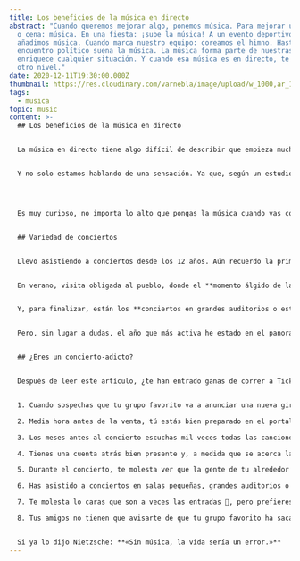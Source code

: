 ```yaml
---
title: Los beneficios de la música en directo
abstract: "Cuando queremos mejorar algo, ponemos música. Para mejorar una comida
  o cena: música. En una fiesta: ¡sube la música! A un evento deportivo, le
  añadimos música. Cuando marca nuestro equipo: coreamos el himno. Hasta en un
  encuentro político suena la música. La música forma parte de nuestras vidas y
  enriquece cualquier situación. Y cuando esa música es en directo, te lleva a
  otro nivel."
date: 2020-12-11T19:30:00.000Z
thumbnail: https://res.cloudinary.com/varnebla/image/upload/w_1000,ar_16:9,c_fill,g_auto,e_sharpen/v1593199774/beneficios_musica/concert-768722_1280_bwjyms.jpg
tags:
  - musica
topic: music
content: >-
  ## Los beneficios de la música en directo


  La música en directo tiene algo difícil de describir que empieza mucho antes de la asistencia al concierto, mucho antes de estar en la cola y mucho antes de, tan si quiera, comprar las entradas. Esa emoción, ese “no sé qué que qué se yo” empieza en el momento en que escuchas la primera canción del que, sin saberlo, se convertirá en tu grupo favorito. No recuerdas lo que sentiste la primera vez que los escuchaste, pero, sin saberlo, desde ese momento **has querido cantar sus canciones en las primeras filas de todos sus conciertos**.


  Y no solo estamos hablando de una sensación. Ya que, según un estudio de la Universidad de Deakin (Australia), ir a conciertos te hace más feliz. Para “[If you’re happy and you know it: Music engagement and subjective wellbeing](https://journals.sagepub.com/doi/10.1177/0305735616659552)”, que es el nombre del estudio, se entrevistó a más de 1000 personas y se demostró que aquellos que asisten a conciertos tienen **un nivel de satisfacción mayor en su vida**.




  Es muy curioso, no importa lo alto que pongas la música cuando vas conduciendo (y cantas como si te estuvieras jugando tu estancia en la Academia), nada se compara a la sensación de escuchar las voces de miles de personas cantando contigo, marcando el ritmo con los pies y levantando los brazos al cielo mientras el grupo está tocando sobre el escenario.


  ## Variedad de conciertos


  Llevo asistiendo a conciertos desde los 12 años. Aún recuerdo la primera vez que fui a uno: era verano y fue en la playa. Se trataba del **típico concierto gratuito** que el Ayuntamiento organiza para dar vida a la ciudad en verano, donde el cantante es alguien que quiere volver a estar en el panorama musical. Es pensar en aquellos conciertos y me veo a mi subida a los hombros de mi madre, a quien no le importaba pasarse el día siguiente con dolor de espalda: lo importante era que yo disfrutara al máximo del espectáculo. Les siguieron los **conciertos de la Fiesta Mayor** de mi ciudad, donde el presupuesto era algo más elevado y el cantante incluso aún sonaba en la radio. Recuerdo con cariño esos primeros conciertos, donde lo que importaba era dejarte la voz con tus amigos aunque no conocieras la canción y, una vez acabado, llamada a tus padres para pedirles que, por favor, te dejaran una horita más para poder ir a la feria.


  En verano, visita obligada al pueblo, donde el **momento álgido de las fiestas patronales** eran las tres noches de concierto, protagonizados por orquestas con nombres como «Orquesta Pecado» o «Tentación». Hay que ponerse en contexto: son las fiestas de tu pueblo, vuelves a ver a la familia y te reencuentras con amigos que solo ves de año en año. El plan mejor para tu noche es pedir una cerveza en la barra y bailar toda la noche los «temazos de una vida», no faltan: Amaral, Paquito el Chocolatero, Estopa, Fito y Fitipaldis e, incluso, algunas orquestas se arrancan con el reaggeton más actual. Seguramente todos aquellos que tenéis un pueblo al que volvéis cada año os habéis visualizado en medio de la plaza dándolo todo mientras, de fondo, el sol empieza a despuntar.


  Y, para finalizar, están los **conciertos en grandes auditorios o estadios de fútbol**. Esos conciertos para los que vas ahorrando durante meses, porque no podrías permitirte perdértelos. En mi caso, he tenido el placer de ver a [Coldplay](https://www.youtube.com/watch?v=0MXiBqgqDeI) tocando en el Estadio Olímpico Lluís Companys (mayo 2016) y a [Foo Fighters en el Lollapalooza](https://www.youtube.com/watch?v=QlK3lGFsEgQ) de Berlín (septiembre 2017). También he asistido en tres ocasiones al Palau Sant Jordi de Barcelona para ver tocar a [Fito y Fitipaldis](https://www.youtube.com/watch?v=m3acmB888SY) (en 2010, 2014 y 2018). En ese mismo recinto, he visto dos veces a [Pablo Alborán](https://www.youtube.com/watch?v=JVfHQ6705EE) (en 2015 y 2018) junto a mi madre, mi amiga de la infancia Paqui y su madre. Estos conciertos los recuerdo con muchísimo cariño, porque **son momentos que atesoras siempre**: compartir una de tus grandes aficiones con personas a las que quieres tanto.


  Pero, sin lugar a dudas, el año que más activa he estado en el panorama conciertos ha sido este último, ya que desde abril he asistido a 3 festivales: el **Cruïlla Primavera** del Poble Espanyol de Barcelona, el **Music Port Fest** en Puerto de Sagunto y el **Marenostrum Castle Park** en Fuengirola. Y, en todas las ocasiones, ha sido con la principal motivación de ver en directo a [IZAL](https://www.youtube.com/watch?v=gnTENXZc1jU&t=231s). De hecho, tanto en Barcelona como en Fuengirola, era entrada a concierto único. En el caso de P. de Sagunto, además de disfrutar como nunca de IZAL, pude escuchar en directo a grupos y cantantes que no conocía, como Carlos Sadness o Miss Cafeína, y pude volver a ver a Rayden, a quien había visto tocar en una pequeña sala de Barcelona hace años. **Próximamente** os hablaré de estos festivales: ubicación, organización, ambiente… ¡y os daré consejos por si estáis pensando asistir en futuras ediciones!


  ## ¿Eres un concierto-adicto?


  Después de leer este artículo, ¿te han entrado ganas de correr a Ticketmaster y ver la oferta de conciertos actual? ¿Has revivido el último concierto en el que te dejaste la voz y te mueres de ganas de repetir? ¿Quieres saber si tú también eres un fanático de los conciertos? Si te sientes identificado al menos con 5 de estas afirmaciones, no lo dudes, **¡ERES FAN!**


  1. Cuando sospechas que tu grupo favorito va a anunciar una nueva gira, lo sigues en todas las RRSS (hasta activas las notificaciones🔔), atento al momento en el que anuncien el inicio de la venta de entradas.

  2. Media hora antes de la venta, tú estás bien preparado en el portal de compra de entradas con, al menos, dos dispositivos 💻📱, no vaya a ser que uno se te cuelgue y te quedes sin tus ansiadas entradas.

  3. Los meses antes al concierto escuchas mil veces todas las canciones 🎵. En ocasiones, el resto de grupos dejan de existir para ti, la concentración está claramente dirigida a ser el fan nº 1.

  4. Tienes una cuenta atrás bien presente y, a medida que se acerca la fecha, sufres por cualquier imprevisto 🤷🏻‍♂️ que pueda llevar a la cancelación del concierto/festival.

  5. Durante el concierto, te molesta ver que la gente de tu alrededor no baila 👯‍♀️ y, lo que es peor, ¡que solo se sabe una canción!

  6. Has asistido a conciertos en salas pequeñas, grandes auditorios o incluso en estadios de fútbol, y sabes encontrar matices que te hacen apreciar cada uno de los lugares de forma especial 💕.

  7. Te molesta lo caras que son a veces las entradas 🤑, pero prefieres dejar de disfrutar de otras cosas e invertir el dinero en la experiencia concierto, incluso aunque ya hayas ido a ver a ese grupo/cantante.

  8. Tus amigos no tienen que avisarte de que tu grupo favorito ha sacado nueva fecha de concierto porque saben, con total seguridad, que ya hace semanas que tienes las entradas compradas 🎟🎤.


  Si ya lo dijo Nietzsche: **«Sin música, la vida sería un error.»**
---
```

